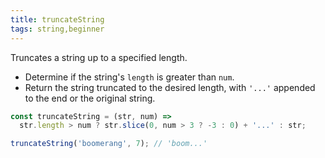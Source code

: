 ```yaml
---
title: truncateString
tags: string,beginner
---
```


Truncates a string up to a specified length.

- Determine if the string's `length` is greater than `num`.
- Return the string truncated to the desired length, with `'...'` appended to the end or the original string.

```js
const truncateString = (str, num) =>
  str.length > num ? str.slice(0, num > 3 ? -3 : 0) + '...' : str;
```

```js
truncateString('boomerang', 7); // 'boom...'
```
